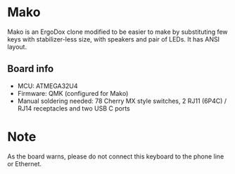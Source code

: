 # Mako
Mako is an ErgoDox clone modified to be easier to make by substituting few keys with stabilizer-less size, with speakers and pair of LEDs. It has ANSI layout.

## Board info
- MCU: ATMEGA32U4
- Firmware: QMK (configured for Mako)
- Manual soldering needed: 78 Cherry MX style switches, 2 RJ11 (6P4C) / RJ14 receptacles and two USB C ports

# Note
As the board warns, please do not connect this keyboard to the phone line or Ethernet.
